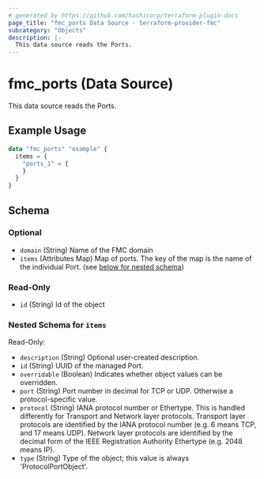```yaml
---
# generated by https://github.com/hashicorp/terraform-plugin-docs
page_title: "fmc_ports Data Source - terraform-provider-fmc"
subcategory: "Objects"
description: |-
  This data source reads the Ports.
---
```


# fmc_ports (Data Source)

This data source reads the Ports.

## Example Usage

```terraform
data "fmc_ports" "example" {
  items = {
    "ports_1" = {
    }
  }
}
```

<!-- schema generated by tfplugindocs -->
## Schema

### Optional

- `domain` (String) Name of the FMC domain
- `items` (Attributes Map) Map of ports. The key of the map is the name of the individual Port. (see [below for nested schema](#nestedatt--items))

### Read-Only

- `id` (String) Id of the object

<a id="nestedatt--items"></a>
### Nested Schema for `items`

Read-Only:

- `description` (String) Optional user-created description.
- `id` (String) UUID of the managed Port.
- `overridable` (Boolean) Indicates whether object values can be overridden.
- `port` (String) Port number in decimal for TCP or UDP. Otherwise a protocol-specific value.
- `protocol` (String) IANA protocol number or Ethertype. This is handled differently for Transport and Network layer protocols. Transport layer protocols are identified by the IANA protocol number (e.g. 6 means TCP, and 17 means UDP). Network layer protocols are identified by the decimal form of the IEEE Registration Authority Ethertype (e.g. 2048 means IP).
- `type` (String) Type of the object; this value is always 'ProtocolPortObject'.
